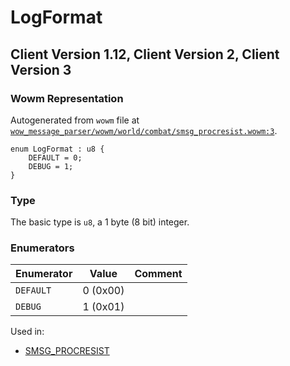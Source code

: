 # LogFormat

## Client Version 1.12, Client Version 2, Client Version 3

### Wowm Representation

Autogenerated from `wowm` file at [`wow_message_parser/wowm/world/combat/smsg_procresist.wowm:3`](https://github.com/gtker/wow_messages/tree/main/wow_message_parser/wowm/world/combat/smsg_procresist.wowm#L3).

```rust,ignore
enum LogFormat : u8 {
    DEFAULT = 0;
    DEBUG = 1;
}
```
### Type
The basic type is `u8`, a 1 byte (8 bit) integer.
### Enumerators
| Enumerator | Value  | Comment |
| --------- | -------- | ------- |
| `DEFAULT` | 0 (0x00) |  |
| `DEBUG` | 1 (0x01) |  |

Used in:
* [SMSG_PROCRESIST](smsg_procresist.md)

